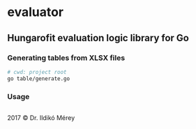 # evaluator

## Hungarofit evaluation logic library for Go

### Generating tables from XLSX files

```bash
# cwd: project root
go table/generate.go
```

### Usage

```go

```

2017 &copy; Dr. Ildikó Mérey
